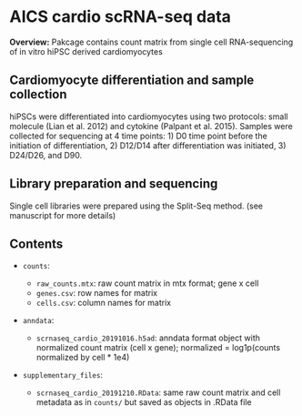 # AICS cardio scRNA-seq data 

**Overview:** Pakcage contains count matrix from single cell RNA-sequencing of in vitro hiPSC derived cardiomyocytes

## Cardiomyocyte differentiation and sample collection 
hiPSCs were differentiated into cardiomyocytes using two protocols: small molecule (Lian et al. 2012) and 
cytokine (Palpant et al. 2015). Samples were collected for sequencing at 4 time points: 1) D0 time point
before the initiation of differentiation, 2) D12/D14 after differentiation was initiated, 3) D24/D26, and D90.

## Library preparation and sequencing
Single cell libraries were prepared using the Split-Seq method. (see manuscript for more details)

## Contents 
- `counts`:
    - `raw_counts.mtx`: raw count matrix in mtx format; gene x cell
    - `genes.csv`: row names for matrix
    - `cells.csv`: column names for matrix

- `anndata`:
    - `scrnaseq_cardio_20191016.h5ad`: anndata format object with normalized count matrix (cell x gene); normalized = log1p(counts normalized by cell * 1e4)

- `supplementary_files`:
    - `scrnaseq_cardio_20191210.RData`: same raw count matrix and cell metadata as in `counts/` but saved as objects in .RData file

